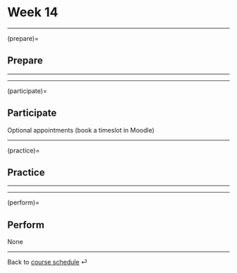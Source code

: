 # Week 14


---

(prepare)=
## Prepare



---

---


(participate)=
## Participate

Optional appointments (book a timeslot in Moodle)

---


(practice)=
## Practice


---

---

(perform)=
## Perform

None

---

Back to [course schedule](../docs/course-schedule.md) ⏎
